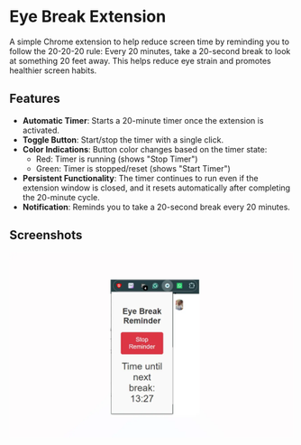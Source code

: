 # Eye Break Extension

A simple Chrome extension to help reduce screen time by reminding you to follow the 20-20-20 rule: Every 20 minutes, take a 20-second break to look at something 20 feet away. This helps reduce eye strain and promotes healthier screen habits.

## Features

- **Automatic Timer**: Starts a 20-minute timer once the extension is activated.
- **Toggle Button**: Start/stop the timer with a single click.
- **Color Indications**: Button color changes based on the timer state: 
  - Red: Timer is running (shows "Stop Timer")
  - Green: Timer is stopped/reset (shows "Start Timer")
- **Persistent Functionality**: The timer continues to run even if the extension window is closed, and it resets automatically after completing the 20-minute cycle.
- **Notification**: Reminds you to take a 20-second break every 20 minutes.

## Screenshots
![UI of the extension](https://github.com/anuragshukla07/eye-break-extension/blob/master/Screenshots/UI-Image.jpg)
